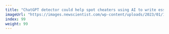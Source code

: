 ```yaml
---
title: "ChatGPT detector could help spot cheaters using AI to write essays"
imageUrl: "https://images.newscientist.com/wp-content/uploads/2023/01/16165748/SEI_140499394.jpg?width=600"
index: 99
weight: 99
---
```


